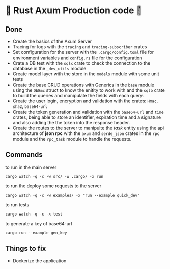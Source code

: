 # 🦀 Rust Axum Production code 🚀

## Done

- Create the basics of the Axum Server
- Tracing for logs with the `tracing` and `tracing-subscriber` crates
- Set configuration for the server with the `.cargo/config.toml` file for environment variables and `config.rs` file for the configuration
- Crate a DB test with the `sqlx` crate to check the connection to the database in the `_dev_utils` module
- Create model layer with the store in the `models` module with some unit tests
- Create the base CRUD operations with Generics in the `base` module using the `DbBmc` struct to know the enitity to work with and the `sqlb` crate to build the queries and manipulate the fields with each query.
- Create the user login, encryption and validation with the crates: `Hmac`, `sha2`, `base64-url`
- Create the token generation and validation with the `base64-url` and `time` crates, being able to store an identifier, expiration time and a signature and also adding the the token into the response header.
- Create the routes to the server to manipulte the *task* entity using the api architecture of **json rpc** with the `axum` and `serde_json` crates in the `rpc` module and the `rpc_task` module to handle the requests.

## Commands

to run in the main server

```shell
cargo watch -q -c -w src/ -w .cargo/ -x run
```

to run the deploy some requests to the server

```shell
cargo watch -q -c -w examples/ -x "run --example quick_dev"
```

to run tests

```shell
cargo watch -q -c -x test
```

to generate a key of base64-url

```shell
cargo run --example gen_key
```

## Things to fix

- Dockerize the application
